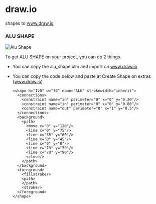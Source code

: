 # draw.io
shapes to www.draw.io

### ALU SHAPE 

![Alu Shape](https://github.com/lincolnvs/draw_io/blob/master/alu_shape.png)

To get ALU SHAPE on your project, you can do 2 things.

- You can copy the alu_shape.xlm and import on www.draw.io
- You can copy the code below and paste at Create Shape on extras (www.draw.io)

      <shape h="120" w="70" name="ALU" strokewidth="inherit">
        <connections>
          <constraint name="in" perimeter="0" x="0" y="0.20"/>
          <constraint name="in" perimeter="0" x="0" y="0.80"/>
          <constraint name="out" perimeter="0" x="1" y="0.5"/>
        </connections>
        <background>
          <path>
            <move x="0" y="120"/>
            <line x="0" y="75"/>
            <line x="35" y="60"/>
            <line x="0" y="45"/>
            <line x="0" y="0"/>
            <line x="70" y="30"/>
            <line x="70" y="90"/>
            <close/>
          </path>
        </background>
        <foreground>
          <fillstroke/>
          <path>
          </path>
          <stroke/>
        </foreground>
      </shape>
